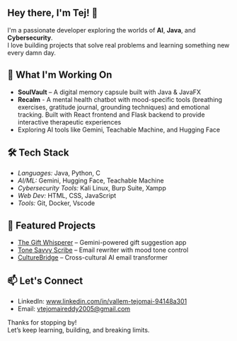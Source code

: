  ## Hey there, I'm Tej! 👋

I'm a passionate developer exploring the worlds of **AI**, **Java**, and **Cybersecurity**.  
I love building projects that solve real problems and learning something new every damn day.

## 🚀 What I'm Working On
- **SoulVault** – A digital memory capsule built with Java & JavaFX
- **Recalm** - A mental health chatbot with mood-specific tools (breathing exercises, gratitude journal, grounding techniques) and emotional tracking. Built with React frontend and Flask backend to provide interactive therapeutic experiences
- Exploring AI tools like Gemini, Teachable Machine, and Hugging Face

## 🛠 Tech Stack
- *Languages:* Java, Python, C
- *AI/ML:* Gemini, Hugging Face, Teachable Machine
- *Cybersecurity Tools:* Kali Linux, Burp Suite, Xampp
- *Web Dev:* HTML, CSS, JavaScript
- *Tools:* Git, Docker, Vscode

## 📌 Featured Projects
- [The Gift Whisperer](https://github.com/tej949/the-gift-whisperer-ai) – Gemini-powered gift suggestion app  
- [Tone Savvy Scribe](https://github.com/tej949/tone-savvy-scribe) – Email rewriter with mood tone control  
- [CultureBridge](https://github.com/tej949/culture-tone-transform) – Cross-cultural AI email transformer

## 📫 Let's Connect
- LinkedIn: www.linkedin.com/in/vallem-tejomai-94148a301
- Email: vtejomaireddy2005@gmail.com

Thanks for stopping by!  
Let’s keep learning, building, and breaking limits.
